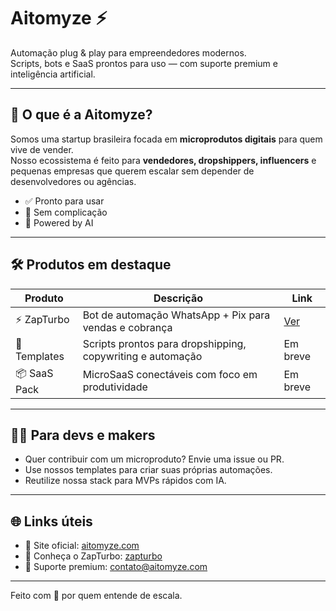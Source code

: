 # Aitomyze ⚡

Automação plug & play para empreendedores modernos.  
Scripts, bots e SaaS prontos para uso — com suporte premium e inteligência artificial.

---

## 🚀 O que é a Aitomyze?

Somos uma startup brasileira focada em **microprodutos digitais** para quem vive de vender.  
Nosso ecossistema é feito para **vendedores, dropshippers, influencers** e pequenas empresas que querem escalar sem depender de desenvolvedores ou agências.

- ✅ Pronto para usar
- 🔌 Sem complicação
- 🧠 Powered by AI

---

## 🛠️ Produtos em destaque

| Produto      | Descrição                                                  | Link      |
|--------------|------------------------------------------------------------|-----------|
| ⚡ ZapTurbo   | Bot de automação WhatsApp + Pix para vendas e cobrança    | [Ver](https://aitomyze.com/zapturbo) |
| 🧩 Templates  | Scripts prontos para dropshipping, copywriting e automação | Em breve |
| 📦 SaaS Pack  | MicroSaaS conectáveis com foco em produtividade            | Em breve |

---

## 🧑‍💻 Para devs e makers

- Quer contribuir com um microproduto? Envie uma issue ou PR.
- Use nossos templates para criar suas próprias automações.
- Reutilize nossa stack para MVPs rápidos com IA.

---

## 🌐 Links úteis

- 🔗 Site oficial: [aitomyze.com](https://aitomyze.com)
- 🧠 Conheça o ZapTurbo: [zapturbo](https://aitomyze.com/zapturbo)
- 📧 Suporte premium: contato@aitomyze.com

---

Feito com 💜 por quem entende de escala.
